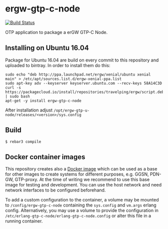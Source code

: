 ergw-gtp-c-node
===============

[![Build Status](https://travis-ci.org/travelping/ergw-gtp-c-node.svg?branch=master)](https://travis-ci.org/travelping/ergw-gtp-c-node)

OTP application to package a erGW GTP-C Node.

Installing on Ubuntu 16.04
--------------------------

Package for Ubuntu 16.04 are build on every commit to this repository and uploaded to bintray. In order to install them do this:

    sudo echo "deb http://ppa.launchpad.net/ergw/xenial/ubuntu xenial main" > /etc/apt/sources.list.d/ergw-xenial-ppa.list
    sudo apt-key adv --keyserver keyserver.ubuntu.com --recv-keys 58A14C3D
    curl -s https://packagecloud.io/install/repositories/travelping/ergw/script.deb.sh | sudo bash
    apt-get -y install ergw-gtp-c-node

After installation adjust `/opt/ergw-gtp-u-node/releases/<version>/sys.config`

Build
-----

    $ rebar3 compile


Docker container images
------------------------

This repository creates also a [Docker
image](https://hub.docker.com/r/ergw/ergw-gtp-c-node/) which can be used as a
base for other images to create systems for different purposes, e.g. GGSN,
PDN-GW, GTP-proxy.  At the time of writing we recommend to use this base image
for testing and development. You can use the host network and need network
interfaces to be configured beforehand.

To add a custom configuration to the container, a volume may be mounted
to `/config/ergw-gtp-c-node` containing the `sys.config` and `vm.args` erlang
config. Alternatively, you may use a volume to provide the configuration in
`/etc/erlang-gtp-c-node/erlang-gtp-c-node.config` or alter this file in
a running container.
